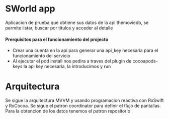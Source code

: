 # SWorld app

Aplicacion de prueba que obtiene sus datos de la api themoviedb, se permite listar, buscar por titulos y acceder al detalle

#### Prerquisitos para el funcionamiento del projecto
* Crear una cuenta en la api para generar una api_key necesaria para el funcionamiento del servicio 
* Al ejecutar el pod install nos pedira a traves del plugin de cocoapods-keys la api key necesaria, la introducimos y run

# Arquitectura 
Se sigue la arquitectura MVVM y usando programacion reactiva con RxSwift y RxCocoa.
Se sigue el patron coordinator para definir el flujo de pantallas.
Para la obtencion de los datos tenemos el patron repositorio 
